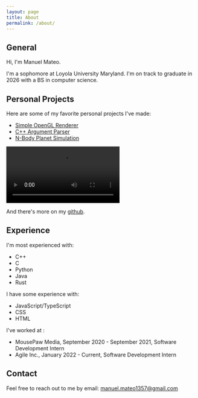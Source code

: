 ```yaml
---
layout: page
title: About
permalink: /about/
---
```



## General

Hi, I'm Manuel Mateo.

I'm a sophomore at Loyola University Maryland. I'm on track to graduate in 2026 with a BS in computer science.

## Personal Projects

Here are some of my favorite personal projects I've made:

- [Simple OpenGL Renderer](https://github.com/yekyam/SOGL-Renderer)
- [C++ Argument Parser](https://github.com/yekyam/YAGP)
- [N-Body Planet Simulation](https://github.com/yekyam/N-Body-Sim)

<video src="https://github.com/yekyam/yekyam.github.io/assets/53839024/e9081f8b-2161-4ff0-b6b6-03601d991223" controls="controls" style="max-width: 730px;">
</video>


And there's more on my [github](https://github.com/yekyam).


## Experience

I'm most experienced with:
- C++
- C
- Python
- Java
- Rust

I have some experience with:
- JavaScript/TypeScript
- CSS
- HTML

I've worked at :
- MousePaw Media, September 2020 - September 2021, Software Development Intern
- Agile Inc., January 2022 - Current, Software Development Intern

## Contact

Feel free to reach out to me by email: manuel.mateo1357@gmail.com


